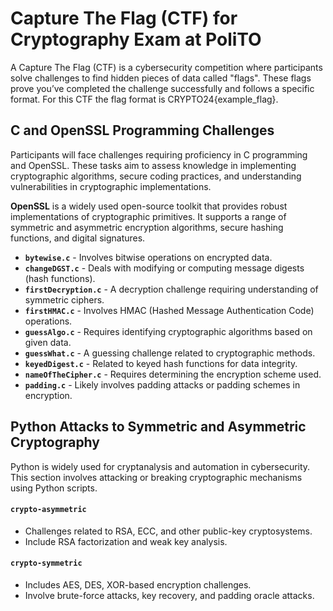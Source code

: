# Capture The Flag (CTF) for Cryptography Exam at PoliTO
A Capture The Flag (CTF) is a cybersecurity competition where participants solve challenges to find hidden pieces of data called "flags". These flags prove you’ve completed the challenge successfully and follows a specific format. For this CTF the flag format is CRYPTO24{example_flag}.

## C and OpenSSL Programming Challenges
Participants will face challenges requiring proficiency in C programming and OpenSSL. These tasks aim to assess knowledge in implementing cryptographic algorithms, secure coding practices, and understanding vulnerabilities in cryptographic implementations.

**OpenSSL** is a widely used open-source toolkit that provides robust implementations of cryptographic primitives. It supports a range of symmetric and asymmetric encryption algorithms, secure hashing functions, and digital signatures. 


- **`bytewise.c`** - Involves bitwise operations on encrypted data.
- **`changeDGST.c`** - Deals with modifying or computing message digests (hash functions).
- **`firstDecryption.c`** - A decryption challenge requiring understanding of symmetric ciphers.
- **`firstHMAC.c`** - Involves HMAC (Hashed Message Authentication Code) operations.
- **`guessAlgo.c`** - Requires identifying cryptographic algorithms based on given data.
- **`guessWhat.c`** - A guessing challenge related to cryptographic methods.
- **`keyedDigest.c`** - Related to keyed hash functions for data integrity.
- **`nameOfTheCipher.c`** - Requires determining the encryption scheme used.
- **`padding.c`** - Likely involves padding attacks or padding schemes in encryption.


## Python Attacks to Symmetric and Asymmetric Cryptography
Python is widely used for cryptanalysis and automation in cybersecurity. This section involves attacking or breaking cryptographic mechanisms using Python scripts.

#### **`crypto-asymmetric`**
- Challenges related to RSA, ECC, and other public-key cryptosystems.
- Include RSA factorization and weak key analysis.

#### **`crypto-symmetric`**
- Includes AES, DES, XOR-based encryption challenges.
- Involve brute-force attacks, key recovery, and padding oracle attacks.


